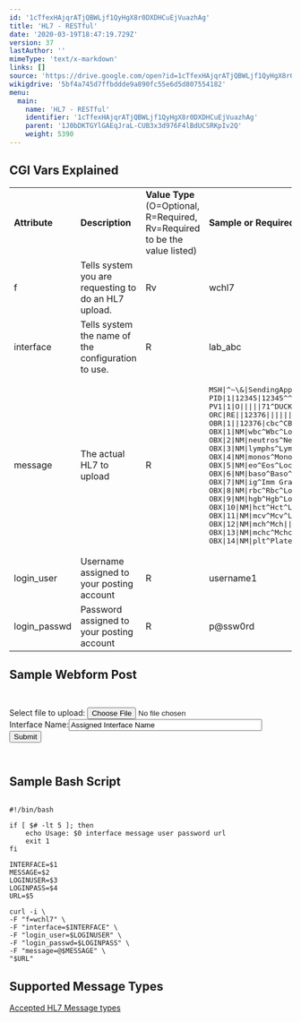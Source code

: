 ```yaml
---
id: '1cTfexHAjqrATjQBWLjf1QyHgX8r0DXDHCuEjVuazhAg'
title: 'HL7 - RESTful'
date: '2020-03-19T18:47:19.729Z'
version: 37
lastAuthor: ''
mimeType: 'text/x-markdown'
links: []
source: 'https://drive.google.com/open?id=1cTfexHAjqrATjQBWLjf1QyHgX8r0DXDHCuEjVuazhAg'
wikigdrive: '5bf4a745d7ffbddde9a890fc55e6d5d807554182'
menu:
  main:
    name: 'HL7 - RESTful'
    identifier: '1cTfexHAjqrATjQBWLjf1QyHgX8r0DXDHCuEjVuazhAg'
    parent: '1J0bDKTGYlGAEqJraL-CUB3x3d976F4lBdUCSRKpIv2Q'
    weight: 5390
---
```

## CGI Vars Explained  


<table>
<tr>
<td><strong>Attribute</strong></td>
<td><strong>Description</strong></td>
<td><strong>Value Type </strong>(O=Optional, R=Required, Rv=Required to be the value listed)</td>
<td><strong>Sample or Required Values</strong></td>
</tr>
<tr>
<td>f</td>
<td>Tells system you are requesting to do an HL7 upload.</td>
<td>Rv</td>
<td>wchl7</td>
</tr>
<tr>
<td>interface</td>
<td>Tells system the name of the configuration to use.</td>
<td>R</td>
<td>lab_abc</td>
</tr>
<tr>
<td>message</td>
<td>The actual HL7 to upload</td>
<td>R</td>
<td><pre>MSH|^~\&|SendingApp|SendingFac|ReceivingApp|ReceivingFac|20120411070545||ORU^R01|59689|P|2.3
PID|1|12345|12345^^^MIE&1.2.840.114398.1.100&ISO^MR||MOUSE^MINNIE^S||19240101|F|||123 MOUSEHOLE LN^^FORT WAYNE^IN^46808|||||||||||||||||||
PV1|1|O|||||71^DUCK^DONALD||||||||||||12376|||||||||||||||||||||||||20120410160227||||||
ORC|RE||12376|||||||100^DUCK^DASIY||71^DUCK^DONALD|^^^||20120411070545|||||
OBR|1||12376|cbc^CBC|R||20120410160227|||22^GOOF^GOOFY|||Fasting: No|201204101625||71^DUCK^DONALD||||||201204101630|||F||^^^^^R|||||||||||||||||85025|
OBX|1|NM|wbc^Wbc^Local^6690-2^Wbc^LN||7.0|/nl|3.8-11.0||||F|||20120410160227|lab|12^XYZ LAB|
OBX|2|NM|neutros^Neutros^Local^770-8^Neutros^LN||68|%|40-82||||F|||20120410160227|lab|12^XYZ LAB|
OBX|3|NM|lymphs^Lymphs^Local^736-9^Lymphs^LN||20|%|11-47||||F|||20120410160227|lab|12^XYZ LAB|
OBX|4|NM|monos^Monos^Local^5905-5^Monos^LN||16|%|4-15|H|||F|||20120410160227|lab|12^XYZ LAB|
OBX|5|NM|eo^Eos^Local^713-8^Eos^LN||3|%|0-8||||F|||20120410160227|lab|12^XYZ LAB|
OBX|6|NM|baso^Baso^Local^706-2^Baso^LN||0|%|0-1||||F|||20120410160227|lab|12^XYZ LAB|
OBX|7|NM|ig^Imm Gran^Local^38518-7^Imm Gran^LN||0|%|0-2||||F|||20120410160227|lab|12^XYZ LAB|
OBX|8|NM|rbc^Rbc^Local^789-8^Rbc^LN||4.02|/pl|4.07-4.92|L|||F|||20120410160227|lab|12^XYZ LAB|
OBX|9|NM|hgb^Hgb^Local^718-7^Hgb^LN||13.7|g/dl|12.0-14.1||||F|||20120410160227|lab|12^XYZ LAB|
OBX|10|NM|hct^Hct^Local^4544-3^Hct^LN||40|%|34-43||||F|||20120410160227|lab|12^XYZ LAB|
OBX|11|NM|mcv^Mcv^Local^787-2^Mcv^LN||80|fl|77-98||||F|||20120410160227|lab|12^XYZ LAB|
OBX|12|NM|mch^Mch||30|pg|27-35||||F|||20120410160227|lab|12^XYZ LAB|
OBX|13|NM|mchc^Mchc||32|g/dl|32-35||||F|||20120410160227|lab|12^XYZ LAB|
OBX|14|NM|plt^Platelets||221|/nl|140-400||||F|||20120410160227|lab|12^XYZ LAB|</pre></td>
</tr>
<tr>
<td>login_user</td>
<td>Username assigned to your posting account</td>
<td>R</td>
<td>username1</td>
</tr>
<tr>
<td>login_passwd</td>
<td>Password assigned to your posting account</td>
<td>R</td>
<td>p@ssw0rd</td>
</tr>

</table>
  
## **Sample Webform Post**  


```
  

```
<FORM METHOD="POST" ACTION="POSTING-URL"  enctype="multipart/form-data">  
    Select file to upload: <input type="file" name="message" value="message" size="45" id="file"><BR>  
    Interface Name:<input size="40" type="text" name="interface" id="interface" value="Assigned Interface Name"><BR>  
    <input type='hidden' name='f' value='wchl7'>  
    <input type='hidden' name='login_user' value='username'>  
    <input type='hidden' name='login_passwd' value='password'>  
    <input type='submit' value='Submit'>  
</FORM>

```
  

```
  
## **Sample Bash Script**  


```
  
#!/bin/bash  
  
if [ $# -lt 5 ]; then  
	echo Usage: $0 interface message user password url  
	exit 1  
fi  
  
INTERFACE=$1  
MESSAGE=$2  
LOGINUSER=$3  
LOGINPASS=$4  
URL=$5  
  
curl -i \  
-F "f=wchl7" \  
-F "interface=$INTERFACE" \  
-F "login_user=$LOGINUSER" \  
-F "login_passwd=$LOGINPASS" \  
-F "message=@$MESSAGE" \  
"$URL"  

```
  
## **Supported Message Types**  
  
[Accepted HL7 Message types](#gjdgxs)
